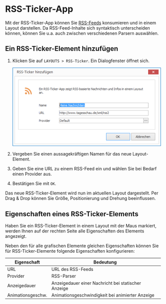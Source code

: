 # RSS-Ticker-App

Mit der RSS-Ticker-App können Sie [RSS-Feeds] konsumieren und in einem Layout darstellen. Da RSS-Feed-Inhalte sich syntaktisch unterscheiden können, können Sie u.a. auch zwischen verschiedenen Parsern auswählen.

## Ein RSS-Ticker-Element hinzufügen

1. Klicken Sie auf `LAYOUTS > RSS-Ticker`. Ein Dialogfenster öffnet sich.

   ![Eine RSS-Ticker-Element hinzufügen](../../../images/create-rss-ticker-element.png)

3. Vergeben Sie einen aussagekräftigen Namen für das neue Layout-Element.

4. Geben Sie eine URL zu einem RSS-Feed ein und wählen Sie bei Bedarf einen Provider aus. 

5. Bestätigen Sie mit `OK`.

Das neue RSS-Ticker-Element wird nun im aktuellen Layout dargestellt. Per Drag & Drop können Sie Größe, Positionierung und Drehung beeinflussen.

## Eigenschaften eines RSS-Ticker-Elements

Haben Sie ein RSS-Ticker-Element in einem Layout mit der Maus markiert, werden Ihnen auf der rechten Seite alle Eigenschaften des Elements angezeigt.

Neben den für alle grafischen Elemente gleichen Eigenschaften können Sie für RSS-Ticker-Elemente folgende Eigenschaften konfigurieren:

Eigenschaft       | Bedeutung
------------------| ---------
URL               | URL des RSS-Feeds
Provider          | RSS-Parser
Anzeigedauer      | Anzeigedauer einer Nachricht bei statischer Anzeige
Animationsgeschw. | Animationsgeschwindigkeit bei animierter Anzeige

[RSS-Feeds]: ../../../reference/layouts/rss.md